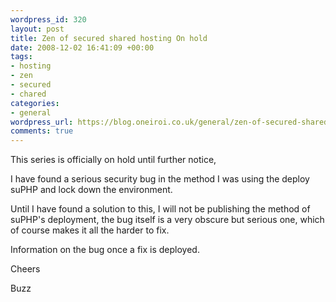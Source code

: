 ```yaml
--- 
wordpress_id: 320
layout: post
title: Zen of secured shared hosting On hold
date: 2008-12-02 16:41:09 +00:00
tags: 
- hosting
- zen
- secured
- chared
categories: 
- general
wordpress_url: https://blog.oneiroi.co.uk/general/zen-of-secured-shared-hosting-on-hold
comments: true
---
```

This series is officially on hold until further notice,

I have found a serious security bug in the method I was using the deploy suPHP and lock down the environment.

Until I have found a solution to this, I will not be publishing the method of suPHP's deployment, the bug itself is a very obscure but serious one, which of course makes it all the harder to fix.

Information on the bug once a fix is deployed.

Cheers

Buzz
